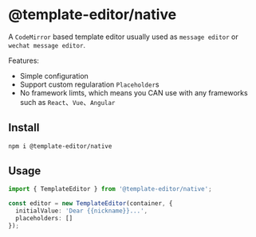 # @template-editor/native
A `CodeMirror` based template editor usually used as `message editor` or `wechat message editor`.

Features:

+ Simple configuration
+ Support custom regularation `Placeholder`s
+ No framework limts, which means you CAN use with any frameworks such as `React`、`Vue`、`Angular`

## Install
```bash
npm i @template-editor/native
```

## Usage
```typescript
import { TemplateEditor } from '@template-editor/native';

const editor = new TemplateEditor(container, {
  initialValue: 'Dear {{nickname}}...',
  placeholders: []
});
```
